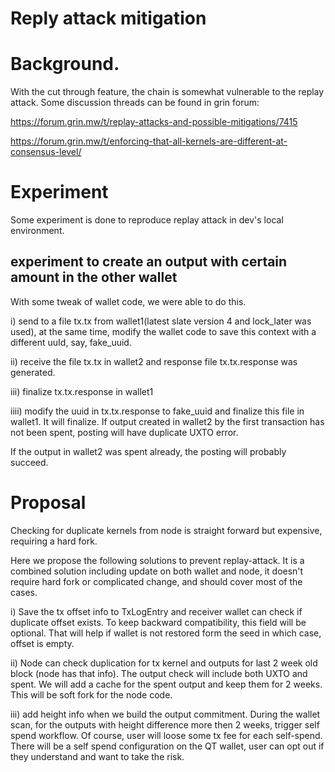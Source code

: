 # Reply attack mitigation


# Background.

With the cut through feature, the chain is somewhat vulnerable to the replay attack.
Some discussion threads can be found in grin forum:

https://forum.grin.mw/t/replay-attacks-and-possible-mitigations/7415

https://forum.grin.mw/t/enforcing-that-all-kernels-are-different-at-consensus-level/

# Experiment
Some experiment is done to reproduce replay attack in dev's local environment.

## experiment to create an output with certain amount in the other wallet
With some tweak of wallet code, we were able to do this. 

i) send to a file tx.tx from wallet1(latest slate version 4 and lock_later was used), at the same time, modify the wallet code to save
this context with a different uuId, say, fake_uuid.

ii) receive the file tx.tx in wallet2 and response file tx.tx.response was generated.

iii) finalize tx.tx.response in wallet1

iiii) modify the uuid in tx.tx.response to fake_uuid and finalize this file in wallet1.
It will finalize. If output created in wallet2 by the first transaction has not been spent, posting will have duplicate UXTO error.

If the output in wallet2 was spent already, the posting will probably succeed.

# Proposal

Checking for duplicate kernels from node is straight forward but expensive, requiring
a hard fork.

Here we propose the following solutions to prevent replay-attack. It is a combined solution including update on both wallet and node, it doesn't require
hard fork or complicated change, and should cover most of the cases.

i)  Save the tx offset info to TxLogEntry and receiver wallet can check if duplicate offset exists. To keep backward compatibility,
this field will be optional. That will help if wallet is not restored form the seed in which case, offset is empty.

ii) Node can check duplication for tx kernel and outputs for last 2 week old block (node has that info). The output check will include
both UXTO and spent. We will add a cache for the spent output and keep them for 2 weeks. This will be soft fork for the node code.

iii) add height info when we build the output commitment. During the wallet scan, for the outputs with height difference more then 2 weeks, 
trigger self spend workflow. Of course, user will loose some tx fee for each self-spend.  There will be a self spend configuration on the QT 
wallet, user can opt out if they understand and want to take the risk.





